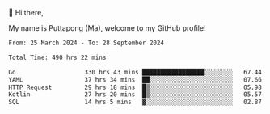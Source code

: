 👋 Hi there,

My name is Puttapong (Ma), welcome to my GitHub profile!

<!--START_SECTION:waka-->

```txt
From: 25 March 2024 - To: 28 September 2024

Total Time: 490 hrs 22 mins

Go                   330 hrs 43 mins █████████████████░░░░░░░░   67.44 %
YAML                 37 hrs 34 mins  ██░░░░░░░░░░░░░░░░░░░░░░░   07.66 %
HTTP Request         29 hrs 18 mins  █▒░░░░░░░░░░░░░░░░░░░░░░░   05.98 %
Kotlin               27 hrs 20 mins  █▒░░░░░░░░░░░░░░░░░░░░░░░   05.57 %
SQL                  14 hrs 5 mins   ▓░░░░░░░░░░░░░░░░░░░░░░░░   02.87 %
```

<!--END_SECTION:waka-->
